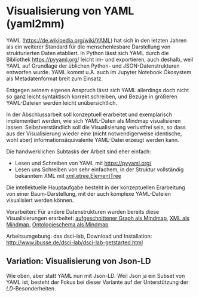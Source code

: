 # Visualisierung von YAML (yaml2mm)

YAML (<https://de.wikipedia.org/wiki/YAML>) hat sich in den letzten Jahren als ein weiterer Standard für die menschenlesbare Darstellung von strukturierten Daten etabliert. In Python lässt sich YAML durch die Bibliothek <https://pyyaml.org/> leicht im- und exportieren, auch deshalb, weil YAML auf Grundlage der üblichen Python- und JSON-Datenstrukturen entworfen wurde. YAML kommt u.A. auch im Jupyter Notebook Ökosystem als Metadatenformat breit zum Einsatz. 

Entgegen seinem eigenen Anspruch lässt sich YAML allerdings doch nicht so ganz leicht syntaktisch korrekt schreiben, und Bezüge in größeren YAML-Dateien werden leicht unübersichtlich. 

In der Abschlussarbeit soll konzeptuell erarbeitet und exemplarisch implementiert werden, wie sich YAML-Daten als Mindmap visualisieren lassen. Selbstverständlich soll die Visualisierung verlustfrei sein, so dass aus der Visualisierung wieder eine (nicht notwendigerweise identische, wohl aber) informationsäquivalente YAML-Datei erzeugt werden kann.

Die handwerklichen Subtasks der Arbeit sind eher einfach:

* Lesen und Schreiben von YAML mit  <https://pyyaml.org/>
* Lesen uns Schreiben von sehr einfachem, in der Struktur vollständig bekanntem XML mit [xml.etree.ElementTree](https://docs.python.org/3/library/xml.etree.elementtree.html#module-xml.etree.ElementTree)

Die intellektuelle Hauptaufgabe besteht in der konzeptuellen Erarbeitung  von einer Baum-Darstellung, mit der auch komplexe YAML-Dateien visualisiert werden können.

Vorarbeiten: Für andere Datenstrukturen wurden bereits diese Visualisierungen erarbeitet: [aufgeschnittener Graph als Mindmap](http://www.jbusse.de/semauth/smmm2013_aufgeschnittener_Graph.html), [XML als Mindmap](http://www.jbusse.de/semauth06/XML_tags.html), [Ontologieschema als Mindmap](http://www.jbusse.de/semauth/smmm2013_%20anwendung_schema-visualisierung.html).

Arbeitsumgebung: das dsci-lab, Download und Installation: <http://www.jbusse.de/dsci-lab/dsci-lab-getstarted.html>


## Variation: Visualisierung von Json-LD

Wie oben, aber statt YAML nun mit Json-LD. Weil Json ja ein Subset von YAML ist, besteht der Fokus bei dieser Variante auf der Unterstützung der *LD*-Besonderheiten.

